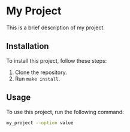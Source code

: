 # My Project

This is a brief description of my project.

## Installation

To install this project, follow these steps:

1. Clone the repository.
2. Run `make install`.

## Usage

To use this project, run the following command:

```bash
my_project --option value

